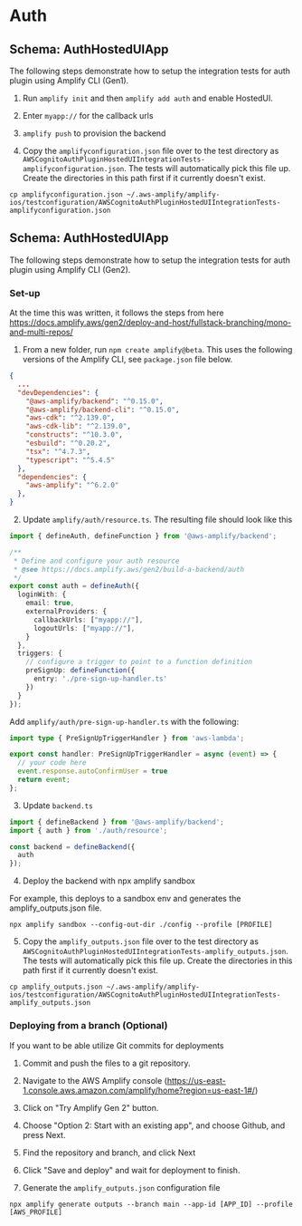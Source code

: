 #  Auth

## Schema: AuthHostedUIApp 

The following steps demonstrate how to setup the integration tests for auth plugin using Amplify CLI (Gen1).

1. Run `amplify init` and then `amplify add auth` and enable HostedUI.

2. Enter `myapp://` for the callback urls

3. `amplify push` to provision the backend

4. Copy the `amplifyconfiguration.json` file over to the test directory as `AWSCognitoAuthPluginHostedUIIntegrationTests-amplifyconfiguration.json`. The tests will automatically pick this file up. Create the directories in this path first if it currently doesn't exist.

```
cp amplifyconfiguration.json ~/.aws-amplify/amplify-ios/testconfiguration/AWSCognitoAuthPluginHostedUIIntegrationTests-amplifyconfiguration.json
```

## Schema: AuthHostedUIApp

The following steps demonstrate how to setup the integration tests for auth plugin using Amplify CLI (Gen2).

### Set-up

At the time this was written, it follows the steps from here https://docs.amplify.aws/gen2/deploy-and-host/fullstack-branching/mono-and-multi-repos/

1. From a new folder, run `npm create amplify@beta`. This uses the following versions of the Amplify CLI, see `package.json` file below.

```json
{
  ...
  "devDependencies": {
    "@aws-amplify/backend": "^0.15.0",
    "@aws-amplify/backend-cli": "^0.15.0",
    "aws-cdk": "^2.139.0",
    "aws-cdk-lib": "^2.139.0",
    "constructs": "^10.3.0",
    "esbuild": "^0.20.2",
    "tsx": "^4.7.3",
    "typescript": "^5.4.5"
  },
  "dependencies": {
    "aws-amplify": "^6.2.0"
  },
}
```

2. Update `amplify/auth/resource.ts`. The resulting file should look like this

```ts
import { defineAuth, defineFunction } from '@aws-amplify/backend';

/**
 * Define and configure your auth resource
 * @see https://docs.amplify.aws/gen2/build-a-backend/auth
 */
export const auth = defineAuth({
  loginWith: {
    email: true,
    externalProviders: {
      callbackUrls: ["myapp://"],
      logoutUrls: ["myapp://"],
    }
  },
  triggers: {
    // configure a trigger to point to a function definition
    preSignUp: defineFunction({
      entry: './pre-sign-up-handler.ts'
    })
  }
});
```

Add `amplify/auth/pre-sign-up-handler.ts` with the following: 

```ts
import type { PreSignUpTriggerHandler } from 'aws-lambda';

export const handler: PreSignUpTriggerHandler = async (event) => {
  // your code here
  event.response.autoConfirmUser = true
  return event;
};
```

3. Update `backend.ts`

```ts
import { defineBackend } from '@aws-amplify/backend';
import { auth } from './auth/resource';

const backend = defineBackend({
  auth
});
```

4. Deploy the backend with npx amplify sandbox

For example, this deploys to a sandbox env and generates the amplify_outputs.json file.

```
npx amplify sandbox --config-out-dir ./config --profile [PROFILE]
```

5. Copy the `amplify_outputs.json` file over to the test directory as `AWSCognitoAuthPluginHostedUIIntegrationTests-amplify_outputs.json`. The tests will automatically pick this file up. Create the directories in this path first if it currently doesn't exist.

```
cp amplify_outputs.json ~/.aws-amplify/amplify-ios/testconfiguration/AWSCognitoAuthPluginHostedUIIntegrationTests-amplify_outputs.json
```

### Deploying from a branch (Optional)

If you want to be able utilize Git commits for deployments

1. Commit and push the files to a git repository.

2. Navigate to the AWS Amplify console (https://us-east-1.console.aws.amazon.com/amplify/home?region=us-east-1#/)

3. Click on "Try Amplify Gen 2" button.

4. Choose "Option 2: Start with an existing app", and choose Github, and press Next.

5. Find the repository and branch, and click Next

6. Click "Save and deploy" and wait for deployment to finish.  

7. Generate the `amplify_outputs.json` configuration file

```
npx amplify generate outputs --branch main --app-id [APP_ID] --profile [AWS_PROFILE]
```

